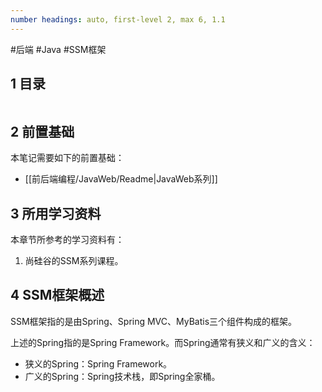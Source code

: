 ```yaml
---
number headings: auto, first-level 2, max 6, 1.1
---
```

#后端 #Java #SSM框架

## 1 目录

```toc
```

## 2 前置基础

本笔记需要如下的前置基础：
- [[前后端编程/JavaWeb/Readme|JavaWeb系列]]

## 3 所用学习资料

本章节所参考的学习资料有：
1. 尚硅谷的SSM系列课程。

## 4 SSM框架概述

SSM框架指的是由Spring、Spring MVC、MyBatis三个组件构成的框架。

上述的Spring指的是Spring Framework。而Spring通常有狭义和广义的含义：
- 狭义的Spring：Spring Framework。
- 广义的Spring：Spring技术栈，即Spring全家桶。

